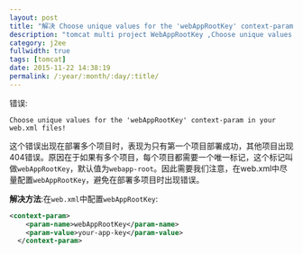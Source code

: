 ```yaml
---
layout: post
title: "解决 Choose unique values for the 'webAppRootKey' context-param in your web.xml files! 错误"
description: "tomcat multi project WebAppRootKey ,Choose unique values for the 'webAppRootKey' context-param in your web.xml files!"
category: j2ee
fullwidth: true
tags: [tomcat]
date: 2015-11-22 14:38:19
permalink: /:year/:month/:day/:title/
---
```


错误:

```
Choose unique values for the 'webAppRootKey' context-param in your web.xml files!
```

这个错误出现在部署多个项目时，表现为只有第一个项目部署成功，其他项目出现404错误。原因在于如果有多个项目，每个项目都需要一个唯一标记，这个标记叫做`webAppRootKey`，默认值为`webapp-root`。因此需要我们注意，在web.xml中尽量配置`webAppRootKey`，避免在部署多项目时出现错误。

**解决方法**:在`web.xml`中配置`webAppRootKey`:

```xml
<context-param>  
    <param-name>webAppRootKey</param-name>  
    <param-value>your-app-key</param-value>  
  </context-param>  
```

